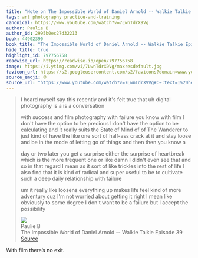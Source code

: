 ```yaml
---
title: "Note on The Impossible World of Daniel Arnold -- Walkie Talkie Episode 39 via Paulie B"
tags: art photography practice-and-training
canonical: https://www.youtube.com/watch?v=7LwnTdrX9Vg
author: Paulie B
author_id: 2995b0ec27d32213
book: 44902390
book_title: "The Impossible World of Daniel Arnold -- Walkie Talkie Episode 39"
hide_title: true
highlight_id: 797756758
readwise_url: https://readwise.io/open/797756758
image: https://i.ytimg.com/vi/7LwnTdrX9Vg/maxresdefault.jpg
favicon_url: https://s2.googleusercontent.com/s2/favicons?domain=www.youtube.com
source_emoji: 🌐
source_url: "https://www.youtube.com/watch?v=7LwnTdrX9Vg#:~:text=I%20heard%20myself,accept%20the%20possibility"
---
```


> I heard myself say this recently and it's felt true that uh digital photography is a is a conversation
> 
> with success and film photography with failure you know with film I don't have the option to be precious I don't have the option to be calculating and it really suits the State of Mind of of The Wanderer to just kind of have the like one sort of half-ass crack at it and stay loose and be in the mode of letting go of things and then then you know a
> 
> day or two later you get a surprise either the surprise of heartbreak which is the more frequent one or like damn I didn't even see that and so in that regard I mean as it sort of like trickles into the rest of life I also find that it is kind of radical and super useful to be to cultivate such a deep daily relationship with failure
> 
> um it really like loosens everything up makes life feel kind of more adventury cuz I'm not worried about getting it right I mean like obviously to some degree I don't want to be a failure but I accept the possibility
> <div class="quoteback-footer"><div class="quoteback-avatar"><img class="mini-favicon" src="https://s2.googleusercontent.com/s2/favicons?domain=www.youtube.com"></div><div class="quoteback-metadata"><div class="metadata-inner"><span style="display:none">FROM:</span><div aria-label="Paulie B" class="quoteback-author"> Paulie B</div><div aria-label="The Impossible World of Daniel Arnold -- Walkie Talkie Episode 39" class="quoteback-title"> The Impossible World of Daniel Arnold -- Walkie Talkie Episode 39</div></div></div><div class="quoteback-backlink"><a target="_blank" aria-label="go to the full text of this quotation" rel="noopener" href="https://www.youtube.com/watch?v=7LwnTdrX9Vg#:~:text=I%20heard%20myself,accept%20the%20possibility" class="quoteback-arrow"> Source</a></div></div>

With film there’s no exit.